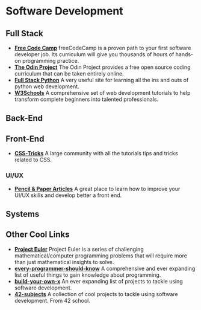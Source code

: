 # Software Development
## Full Stack
* __[Free Code Camp](https://www.freecodecamp.org/)__
  freeCodeCamp is a proven path to your first software developer job. Its curriculum will give you thousands of hours of hands-on programming practice.
* __[The Odin Project](https://www.theodinproject.com/)__
  The Odin Project provides a free open source coding curriculum that can be taken entirely online.
* __[Full Stack Python](https://www.fullstackpython.com/)__
  A very useful site for learning all the ins and outs of python web development.
* __[W3Schools](https://www.w3schools.com/)__
  A comprehensive set of web development tutorials to help transform complete beginners into talented professionals.
## Back-End
## Front-End
* __[CSS-Tricks](https://css-tricks.com/)__
  A large community with all the tutorials tips and tricks related to CSS.
### UI/UX
* __[Pencil & Paper Articles](https://pencilandpaper.io/articles/)__
  A great place to learn how to improve your UI/UX skills and develop better a front end.
## Systems
## Other Cool Links
* __[Project Euler](https://projecteuler.net/)__
  Project Euler is a series of challenging mathematical/computer programming problems that will require more than just mathematical insights to solve.
* __[every-programmer-should-know](https://github.com/mtdvio/every-programmer-should-know)__
A comprehensive and ever expanding list of useful things to gain knowledge about programming.
* __[build-your-own-x](https://github.com/danistefanovic/build-your-own-x)__
An ever expanding list of projects to tackle using software development.
* __[42-subjects](https://github.com/fpetras/42-subjects)__
A collection of cool projects to tackle using software development. From 42 school.
